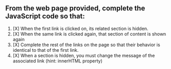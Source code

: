 ## From the web page provided, complete the JavaScript code so that:

1. [X] When the first link is clicked on, its related section is hidden.
2. [X] When the same link is clicked again, that section of content is shown again
3. [X] Complete the rest of the links on the page so that their behavior is identical to that of the first link.
4. [X] When a section is hidden, you must change the message of the associated link (hint: innerHTML property)